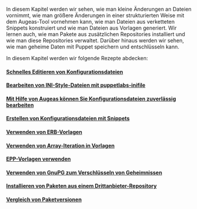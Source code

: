 In diesem Kapitel werden wir sehen, wie man kleine Änderungen an Dateien vornimmt, wie man größere Änderungen in einer strukturierten Weise mit dem Augeas-Tool vornehmen kann, wie man Dateien aus verketteten Snippets konstruiert und wie man Dateien aus Vorlagen generiert. Wir lernen auch, wie man Pakete aus zusätzlichen Repositories installiert und wie man diese Repositories verwaltet. Darüber hinaus werden wir sehen, wie man geheime Daten mit Puppet speichern und entschlüsseln kann.

In diesem Kapitel werden wir folgende Rezepte abdecken:

#### [Schnelles Editieren von Konfigurationsdateien](../puppet-fort-files-packages-edit)
#### [Bearbeiten von INI-Style-Dateien mit puppetlabs-inifile](../puppet-fort-files-packages-inifile)
#### [Mit Hilfe von Augeas können Sie Konfigurationsdateien zuverlässig bearbeiten](../puppet-fort-files-packages-augeas)
#### [Erstellen von Konfigurationsdateien mit Snippets](../puppet-fort-files-packages-snoppets)
#### [Verwenden von ERB-Vorlagen](../puppet-fort-files-packages-erb-tpl)
#### [Verwenden von Array-Iteration in Vorlagen](../puppet-fort-files-packages-array-tpl)
#### [EPP-Vorlagen verwenden](../puppet-fort-files-packages-epp-tpl)
#### [Verwenden von GnuPG zum Verschlüsseln von Geheimnissen](../puppet-fort-files-packages-gnupg-sec)
#### [Installieren von Paketen aus einem Drittanbieter-Repository](../puppet-fort-files-packages-3nd-repos)
#### [Vergleich von Paketversionen](../puppet-fort-files-packages-paketversionen)

